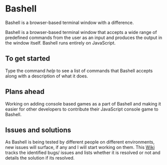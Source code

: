# Bashell
Bashell is a browser-based terminal window with a difference.

Bashell is a browser-based terminal window that accepts a wide range of predefined commands from the user as an input and produces the output in the window itself.
Bashell runs entirely on JavaScript. 

## To get started

Type the command *help* to see a list of commands that Bashell accepts along with a description of what it does.

## Plans ahead

Working on adding console based games as a part of Bashell and making it easier for other developers to contribute their JavaScript
console game to Bashell.

## Issues and solutions

As Bashell is being tested by different people on different environments, new issues will surface, if any and I will start working
on them. This [Wiki](http://www.github.com/ClydeDz/Bashell/) tracks the identified bugs/ issues and lists whether it is resolved or not
and details the solution if its resolved.
